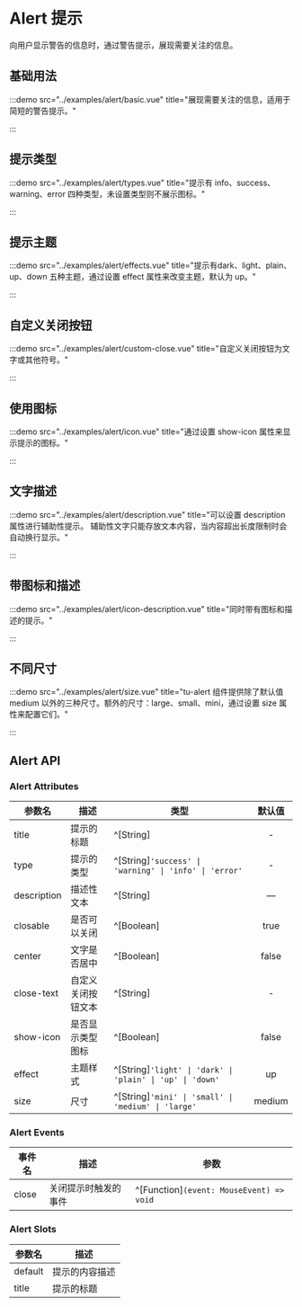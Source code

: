 # Alert 提示

向用户显示警告的信息时，通过警告提示，展现需要关注的信息。

## 基础用法

:::demo src="../examples/alert/basic.vue" title="展现需要关注的信息，适用于简短的警告提示。"

:::

## 提示类型

:::demo src="../examples/alert/types.vue" title="提示有 info、success、warning、error 四种类型，未设置类型则不展示图标。"

:::

## 提示主题

:::demo src="../examples/alert/effects.vue" title="提示有dark、light、plain、up、down 五种主题，通过设置 effect 属性来改变主题，默认为 up。"

:::

## 自定义关闭按钮

:::demo src="../examples/alert/custom-close.vue" title="自定义关闭按钮为文字或其他符号。"

:::

## 使用图标

:::demo src="../examples/alert/icon.vue" title="通过设置 show-icon 属性来显示提示的图标。"

:::

## 文字描述

:::demo src="../examples/alert/description.vue" title="可以设置 description 属性进行辅助性提示。 辅助性文字只能存放文本内容，当内容超出长度限制时会自动换行显示。"

:::

## 带图标和描述

:::demo src="../examples/alert/icon-description.vue" title="同时带有图标和描述的提示。"

:::

## 不同尺寸

:::demo src="../examples/alert/size.vue" title="tu-alert 组件提供除了默认值 medium 以外的三种尺寸。额外的尺寸：large、small、mini，通过设置 size 属性来配置它们。"

:::

## Alert API

### Alert Attributes

| 参数名 | 描述 | 类型 | 默认值 |
| ------ | ---- | ---- | :----: |
| title | 提示的标题 | ^[String] | - |
| type | 提示的类型 | ^[String]`'success' \| 'warning' \| 'info' \| 'error'` | - |
| description | 描述性文本 | ^[String] | —         |
| closable | 是否可以关闭 | ^[Boolean] | true |
| center | 文字是否居中 | ^[Boolean] | false |
| close-text | 自定义关闭按钮文本 | ^[String] | - |
| show-icon | 是否显示类型图标 | ^[Boolean] | false |
| effect |主题样式| ^[String]`'light' \| 'dark' \| 'plain' \| 'up' \| 'down'` | up |
| size | 尺寸 | ^[String]`'mini' \| 'small' \| 'medium' \| 'large'` | medium |

### Alert Events

| 事件名 | 描述 | 参数 |
| ------ | ---- | ---- |
| close | 关闭提示时触发的事件 | ^[Function]`(event: MouseEvent) => void` |

### Alert Slots

| 参数名 | 描述 |
| ------ | ---- |
| default | 提示的内容描述 |
| title | 提示的标题 |
